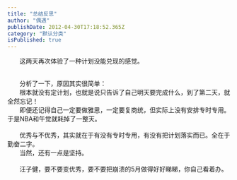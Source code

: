 ```yaml
---
title: "总结反思"
author: "偶遇"
publishDate: 2012-04-30T17:18:52.365Z
category: "默认分类"
isPublished: true
---
```


&nbsp; &nbsp; &nbsp; &nbsp;这两天再次体验了一种计划没能兑现的感觉。<wbr><div><br></div><div>&nbsp; &nbsp; &nbsp; &nbsp;分析了一下，原因其实很简单：</div><div>&nbsp; &nbsp; &nbsp; &nbsp;根本就没有定计划，也就是说只告诉了自己明天要完成什么，到了第二天，就全然忘记！</div><div>&nbsp; &nbsp; &nbsp; &nbsp;即便还记得自己一定要做雅思，一定要复商统，但实际上没有安排专时专用。于是NBA和午觉就耗掉了一整天。</div><div><br></div><div>&nbsp; &nbsp; &nbsp; &nbsp;优秀与不优秀，其实就在于有没有专时专用，有没有把计划落实而已。全在于勤奋二字。</div><div>&nbsp; &nbsp; &nbsp; &nbsp;当然，还有一点是坚持。</div><div><br></div><div>&nbsp; &nbsp; &nbsp; &nbsp;汪子健，要不要变优秀，要不要把崩溃的5月做得好好睇睇，你自己看着办。</div>